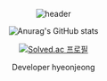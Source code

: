 
<div align=center>
  
![header](https://capsule-render.vercel.app/api?type=Waving&color=bba2f7&height=350&section=header&text=Hyeonjeongs%20Profile&fontSize=60&fontColor=FFFFFF)

![Anurag's GitHub stats](https://github-readme-stats.vercel.app/api?username=hyeonjeongs&show_icons=true&theme=radical)

[![Solved.ac
프로필](http://mazassumnida.wtf/api/v2/generate_badge?boj=py0429)](https://solved.ac/py0429)

Developer hyeonjeong
  
</div>
